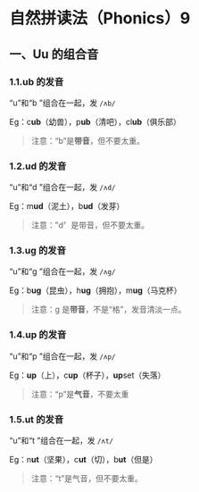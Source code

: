 # 自然拼读法（Phonics）9

## 一、Uu 的组合音

### 1.1.ub 的发音

“u”和“b  ”组合在一起，发 `/ʌb/`

Eg：c**ub**（幼兽），p**ub**（清吧），cl**ub**（俱乐部）

> 注意：“b”是**带音**，但不要太重。

### 1.2.ud 的发音

“u”和“d  ”组合在一起，发 `/ʌd/`

Eg：m**ud**（泥土），b**ud**（发芽）

> 注意：”d〞是带音，但不要太重。

### 1.3.ug 的发音

“u”和“g  ”组合在一起，发 `/ʌg/`

Eg：b**ug**（昆虫），h**ug**（拥抱），m**ug**（马克杯）

> 注意：g 是**带音**，不是“格”，发音清淡一点。

### 1.4.up 的发音

“u”和“p  ”组合在一起，发 `/ʌp/`

Eg：**up**（上），c**up**（杯子），**up**set（失落）

> 注意：“p”是**气音**，不要太重

### 1.5.ut 的发音

“u”和“t  ”组合在一起，发 `/ʌt/`

Eg：n**ut**（坚果），c**ut**（切），b**ut**（但是）

> 注意：“t”是气音，但不要太重。
